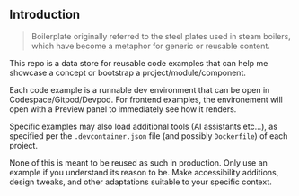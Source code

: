 ## Introduction

> Boilerplate originally referred to the steel plates used in steam boilers, which have become a metaphor for generic or reusable content.

This repo is a data store for reusable code examples that can help me showcase a concept or bootstrap a project/module/component.

Each code example is a runnable dev environment that can be open in Codespace/Gitpod/Devpod. For frontend examples, the environement will open with a Preview panel to immediately see how it renders.

Specific examples may also load additional tools (AI assistants etc...), as specified per the `.devcontainer.json` file (and possibly `Dockerfile`) of each project.

None of this is meant to be reused as such in production. Only use an example if you understand its reason to be. Make accessibility additions, design tweaks, and other adaptations suitable to your specific context.
